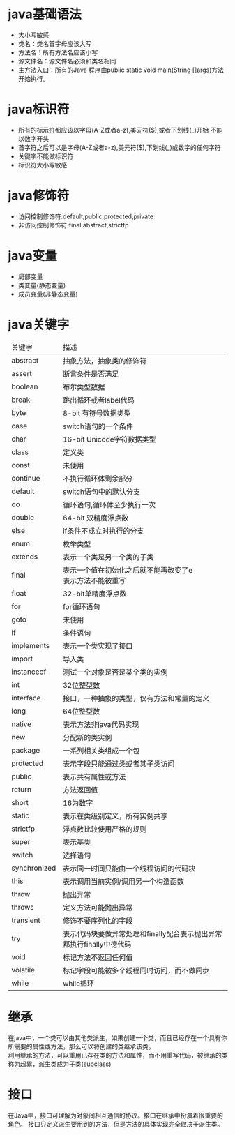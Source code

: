 # java基础语法
+ 大小写敏感
+ 类名：类名首字母应该大写
+ 方法名：所有方法名应该小写
+ 源文件名：源文件名必须和类名相同
+ 主方法入口：所有的Java 程序由public static void main(String []args)方法开始执行。

# java标识符
+ 所有的标示符都应该以字母(A-Z或者a-z),美元符($),或者下划线(_)开始   不能以数字开头
+ 首字符之后可以是字母(A-Z或者a-z),美元符($),下划线(_)或数字的任何字符
+ 关键字不能做标识符
+ 标识符大小写敏感

# java修饰符
+ 访问控制修饰符:default,public,protected,private
+ 非访问控制修饰符:final,abstract,strictfp

# java变量
+ 局部变量
+ 类变量(静态变量)
+ 成员变量(非静态变量)

# java关键字
<table>
    <thead>
        <tr>
            <td>关键字</td>
            <td>描述</td>
        </tr>
    </thead>
    <tbody>
        <tr>
            <td>abstract</td>
            <td>抽象方法，抽象类的修饰符</td>
        </tr>
        <tr>
            <td>assert</td>
            <td>断言条件是否满足</td>
        </tr>
        <tr>
            <td>boolean</td>
            <td>布尔类型数据</td>
        </tr>
        <tr>
            <td>break</td>
            <td>跳出循环或者label代码</td>
        </tr>
        <tr>
            <td>byte</td>
            <td>8-bit 有符号数据类型</td>
        </tr>
        <tr>
            <td>case</td>
            <td>switch语句的一个条件</td>
        </tr>
        <tr>
            <td>char</td>
            <td>16-bit Unicode字符数据类型</td>
        </tr>
        <tr>
            <td>class</td>
            <td>定义类</td>
        </tr>
        <tr>
            <td>const</td>
            <td>未使用</td>
        </tr>
        <tr>
            <td>continue</td>
            <td>不执行循环体剩余部分</td>
        </tr>
        <tr>
            <td>default</td>
            <td>switch语句中的默认分支</td>
        </tr>
        <tr>
            <td>do</td>
            <td>循环语句,循环体至少执行一次</td>
        </tr>
        <tr>
            <td>double</td>
            <td>64-bit 双精度浮点数</td>
        </tr>
        <tr>
            <td>else</td>
            <td>if条件不成立时执行的分支</td>
        </tr>
        <tr>
            <td>enum</td>
            <td>枚举类型</td>
        </tr>
        <tr>
            <td>extends</td>
            <td>表示一个类是另一个类的子类</td>
        </tr>
        <tr>
            <td>final</td>
            <td>表示一个值在初始化之后就不能再改变了e<br/>表示方法不能被重写</td>
        </tr>
        <tr>
            <td>float</td>
            <td>32-bit单精度浮点数</td>
        </tr>
        <tr>
            <td>for</td>
            <td>for循环语句</td>
        </tr>
        <tr>
            <td>goto</td>
            <td>未使用</td>
        </tr>
        <tr>
            <td>if</td>
            <td>条件语句</td>
        </tr>
        <tr>
            <td>implements</td>
            <td>表示一个类实现了接口</td>
        </tr>
        <tr>
            <td>import</td>
            <td>导入类</td>
        </tr>
        <tr>
            <td>instanceof</td>
            <td>测试一个对象是否是某个类的实例</td>
        </tr>
        <tr>
            <td>int</td>
            <td>32位整型数</td>
        </tr>
        <tr>
            <td>interface</td>
            <td>接口，一种抽象的类型，仅有方法和常量的定义</td>
        </tr>
        <tr>
            <td>long</td>
            <td>64位整型数</td>
        </tr>
        <tr>
            <td>native</td>
            <td>表示方法非java代码实现</td>
        </tr>
        <tr>
            <td>new</td>
            <td>分配新的类实例</td>
        </tr>
        <tr>
            <td>package</td>
            <td>一系列相关类组成一个包</td>
        </tr>
        <tr>
            <td>protected</td>
            <td>表示字段只能通过类或者其子类访问</td>
        </tr>
        <tr>
            <td>public</td>
            <td>表示共有属性或方法</td>
        </tr>
        <tr>
            <td>return</td>
            <td>方法返回值</td>
        </tr>
        <tr>
            <td>short</td>
            <td>16为数字</td>
        </tr>
        <tr>
            <td>static</td>
            <td>表示在类级别定义，所有实例共享</td>
        </tr>
        <tr>
            <td>strictfp</td>
            <td>浮点数比较使用严格的规则</td>
        </tr>
        <tr>
            <td>super</td>
            <td>表示基类</td>
        </tr>
        <tr>
            <td>switch</td>
            <td>选择语句</td>
        </tr>
        <tr>
            <td>synchronized</td>
            <td>表示同一时间只能由一个线程访问的代码块</td>
        </tr>
        <tr>
            <td>this</td>
            <td>表示调用当前实例/调用另一个构造函数</td>
        </tr>
        <tr>
            <td>throw</td>
            <td>抛出异常</td>
        </tr>
        <tr>
            <td>throws</td>
            <td>定义方法可能抛出异常</td>
        </tr>
        <tr>
            <td>transient</td>
            <td>修饰不要序列化的字段</td>
        </tr>
        <tr>
            <td>try</td>
            <td>表示代码块要做异常处理和finally配合表示抛出异常都执行finally中德代码</td>
        </tr>
        <tr>
            <td>void</td>
            <td>标记方法不返回任何值</td>
        </tr>
        <tr>
            <td>volatile</td>
            <td>标记字段可能被多个线程同时访问，而不做同步</td>
        </tr>
        <tr>
            <td>while</td>
            <td>while循环</td>
        </tr>
    </tbody>
</table>

# 继承
在java中，一个类可以由其他类派生，如果创建一个类，而且已经存在一个具有你所需要的属性或方法，那么可以将创建的类继承该类。  
利用继承的方法，可以重用已存在类的方法和属性，而不用重写代码，被继承的类称为超累，派生类成为子类(subclass)

# 接口
在Java中，接口可理解为对象间相互通信的协议。接口在继承中扮演着很重要的角色。
接口只定义派生要用到的方法，但是方法的具体实现完全取决于派生类。